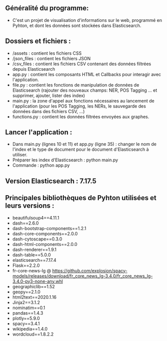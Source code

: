## Généralité du programme:
- C'est un projet de visualisation d'informations sur le web, programmé en Pyhton, et dont les données sont stockées dans Elasticsearch.

## Dossiers et fichiers :
- /assets : contient les fichiers CSS
- /json_files : contient les fichiers JSON
- /csv_files : contient les fichiers CSV contenant des données filtrées depuis Elasticsearch
- app.py : contient les composants HTML et Callbacks pour interagir avec l'application.
- file.py : contient les fonctions de manipulation de données de Elasticsearch (rajouter des nouveaux champs: NER, POS Tagging ... et supprimer, ajouter, lister des index)
- main.py : la zone d'appel aux fonctions nécessaires au lancement de l'application (pour les POS Tagging, les NERs, le sauvegarde des données dans des fichiers CSV, ...) 
- functions.py : contient les données filtrées envoyées aux graphes.
    
## Lancer l'application :
  - Dans main.py (lignes 10 et 11) et app.py (ligne 35) : changer le nom de l'index et le type de document pour le document d'Elasticsearch à utiliser.
  - Préparer les index d'Elasticsearch : python main.py
  - Commande : python app.py

## Version Elasticsearch : 7.17.5

## Principales bibliothèques de Pyhton utilisées et leurs versions :
  - beautifulsoup4==4.11.1
  - dash==2.6.0
  - dash-bootstrap-components==1.2.1
  - dash-core-components==2.0.0
  - dash-cytoscape==0.3.0
  - dash-html-components==2.0.0
  - dash-renderer==1.9.1
  - dash-table==5.0.0
  - elasticsearch==7.17.4
  - Flask==2.2.0
  - fr-core-news-lg @ https://github.com/explosion/spacy-models/releases/download/fr_core_news_lg-3.4.0/fr_core_news_lg-3.4.0-py3-none-any.whl
  - geographiclib==1.52
  - geopy==2.1.0
  - html2text==2020.1.16
  - Jinja2==3.1.2
  - nominatim==0.1
  - pandas==1.4.3
  - plotly==5.9.0
  - spacy==3.4.1
  - wikipedia==1.4.0
  - wordcloud==1.8.2.2
